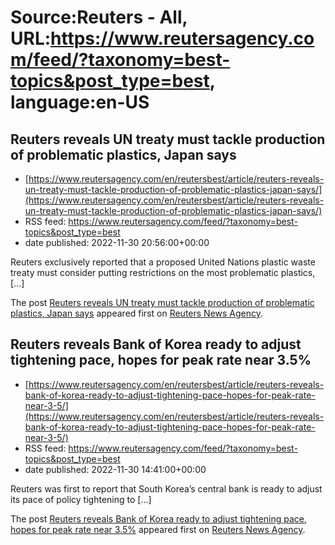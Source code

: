 # Source:Reuters - All, URL:https://www.reutersagency.com/feed/?taxonomy=best-topics&post_type=best, language:en-US

## Reuters reveals UN treaty must tackle production of problematic plastics, Japan says
 - [https://www.reutersagency.com/en/reutersbest/article/reuters-reveals-un-treaty-must-tackle-production-of-problematic-plastics-japan-says/](https://www.reutersagency.com/en/reutersbest/article/reuters-reveals-un-treaty-must-tackle-production-of-problematic-plastics-japan-says/)
 - RSS feed: https://www.reutersagency.com/feed/?taxonomy=best-topics&post_type=best
 - date published: 2022-11-30 20:56:00+00:00

<p>Reuters exclusively reported that a proposed United Nations plastic waste treaty must consider putting restrictions on the most problematic plastics, [&#8230;]</p>
<p>The post <a href="https://www.reutersagency.com/en/reutersbest/article/reuters-reveals-un-treaty-must-tackle-production-of-problematic-plastics-japan-says/" rel="nofollow">Reuters reveals UN treaty must tackle production of problematic plastics, Japan says</a> appeared first on <a href="https://www.reutersagency.com/en/" rel="nofollow">Reuters News Agency</a>.</p>

## Reuters reveals Bank of Korea ready to adjust tightening pace, hopes for peak rate near 3.5%
 - [https://www.reutersagency.com/en/reutersbest/article/reuters-reveals-bank-of-korea-ready-to-adjust-tightening-pace-hopes-for-peak-rate-near-3-5/](https://www.reutersagency.com/en/reutersbest/article/reuters-reveals-bank-of-korea-ready-to-adjust-tightening-pace-hopes-for-peak-rate-near-3-5/)
 - RSS feed: https://www.reutersagency.com/feed/?taxonomy=best-topics&post_type=best
 - date published: 2022-11-30 14:41:00+00:00

<p>Reuters was first to report that South Korea&#8217;s central bank is ready to adjust its pace of policy tightening to [&#8230;]</p>
<p>The post <a href="https://www.reutersagency.com/en/reutersbest/article/reuters-reveals-bank-of-korea-ready-to-adjust-tightening-pace-hopes-for-peak-rate-near-3-5/" rel="nofollow">Reuters reveals Bank of Korea ready to adjust tightening pace, hopes for peak rate near 3.5%</a> appeared first on <a href="https://www.reutersagency.com/en/" rel="nofollow">Reuters News Agency</a>.</p>

